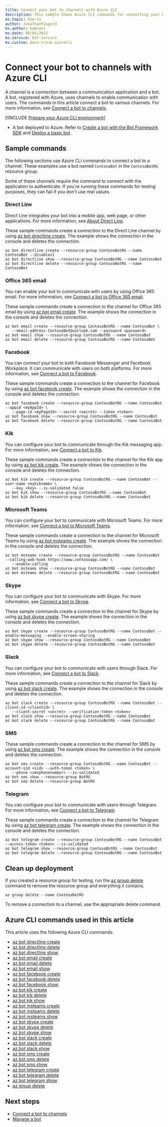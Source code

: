 ```yaml
---
title: Connect your bot to channels with Azure CLI
description: This sample shows Azure CLI commands for connecting your bot to a communication application, such as email, Facebook, or the Kik messaging app.
ms.topic: how-to
author: JonathanFingold
ms.author: kamrani
ms.date: 08/06/2021
ms.service: bot-service
ms.custom: devx-track-azurecli
---
```


# Connect your bot to channels with Azure CLI

A channel is a connection between a communication application and a bot. A bot, registered with Azure, uses channels to enable communication with users. The commands in this article connect a bot to various channels. For more information, see [Connect a bot to channels](bot-service-manage-channels.md).

[!INCLUDE [Prepare your Azure CLI environment](includes/azure-cli-prepare-your-environment.md)]

- A bot deployed to Azure. Refer to [Create a bot with the Bot Framework SDK](bot-service-quickstart-create-bot.md) and [Deploy a basic bot](v4sdk/bot-builder-tutorial-deploy-basic-bot.md).

## Sample commands

The following sections use Azure CLI commands to connect a bot to a channel. These examples use a bot named `ContosoBot` in the `ContosoBotRG` resource group.

Some of these channels require the command to connect with the application to authenticate. If you're running these commands for testing purposes, they can fail if you don't use real values.

### Direct Line

Direct Line integrates your bot into a mobile app, web page, or other applications. For more information, see [About Direct Line](bot-service-channel-directline.md).

These sample commands create a connection to the Direct Line channel by using [az bot directline create](/cli/azure/bot/directline#az_bot_directline_create). The example shows the connection in the console and deletes the connection.

```azurecli
az bot directline create --resource-group ContosoBotRG --name ContosoBot --disablev1
az bot directline show --resource-group ContosoBotRG --name ContosoBot
az bot directline delete --resource-group ContosoBotRG --name ContosoBot
```

### Office 365 email

You can enable your bot to communicate with users by using Office 365 email. For more information, see [Connect a bot to Office 365 email](bot-service-channel-connect-email.md).

These sample commands create a connection to the channel for Office 365 email by using [az bot email create](/cli/azure/bot/email#az_bot_email_create). The example shows the connection in the console and deletes the connection.

```azurecli
az bot email create --resource-group ContosoBotRG --name ContosoBot \
   --email-address ContosoBot@outlook.com --password <password>
az bot email show --resource-group ContosoBotRG --name ContosoBot
az bot email delete --resource-group ContosoBotRG --name ContosoBot
```

### Facebook

You can connect your bot to both Facebook Messenger and Facebook Workplace. It can communicate with users on both platforms. For more information, see [Connect a bot to Facebook](bot-service-channel-connect-facebook.md).

These sample commands create a connection to the channel for Facebook by using [az bot facebook create](/cli/azure/bot/facebook#az_bot_facebook_create). The example shows the connection in the console and deletes the connection.

```azurecli
az bot facebook create --resource-group ContosoBotRG --name ContosoBot --appid <myAppId> \
   --page-id <myPageId> --secret <secret> --token <token>
az bot facebook show --resource-group ContosoBotRG --name ContosoBot
az bot facebook delete --resource-group ContosoBotRG --name ContosoBot 
```

### Kik

You can configure your bot to communicate through the Kik messaging app. For more information, see [Connect a bot to Kik](bot-service-channel-connect-kik.md).

These sample commands create a connection to the channel for the Kik app by using [az bot kik create](/cli/azure/bot/kik#az_bot_kik_create). The example shows the connection in the console and deletes the connection.

```azurecli
az bot kik create --resource-group ContosoBotRG --name ContosoBot --user-name <mykikname> \
   --key <key> --is-validated false
az bot kik show --resource-group ContosoBotRG --name ContosoBot
az bot kik delete --resource-group ContosoBotRG --name ContosoBot
```

### Microsoft Teams

You can configure your bot to communicate with Microsoft Teams. For more information, see [Connect a bot to Microsoft Teams](channel-connect-teams.md).

These sample commands create a connection to the channel for Microsoft Teams by using [az bot msteams create](/cli/azure/bot/mstreams#az_bot_msteams_create). The example shows the connection in the console and deletes the connection.

```azurecli
az bot msteams create --resource-group ContosoBotRG --name ContosoBot --calling-web-hook https://www.contosoapp.com/ \
   --enable-calling 
az bot msteams show --resource-group ContosoBotRG --name ContosoBot 
az bot msteams delete --resource-group ContosoBotRG --name ContosoBot
```

### Skype

You can configure your bot to communicate with Skype. For more information, see [Connect a bot to Skype](bot-service-channel-connect-skype.md).

These sample commands create a connection to the channel for Skype by using [az bot skype create](/cli/azure/bot/skype#az_bot_skype_create). The example shows the connection in the console and deletes the connection.

```azurecli
az bot skype create --resource-group ContosoBotRG --name ContosoBot --enable-messaging --enable-screen-sharing
az bot skype show --resource-group ContosoBotRG --name ContosoBot 
az bot skype delete --resource-group ContosoBotRG --name ContosoBot
```

### Slack

You can configure your bot to communicate with users through Slack. For more information, see [Connect a bot to Slack](bot-service-channel-connect-slack.md).

These sample commands create a connection to the channel for Slack by using [az bot slack create](/cli/azure/bot/slack#az_bot_slack_create). The example shows the connection in the console and deletes the connection.

```azurecli
az bot slack create --resource-group ContosoBotRG --name ContosoBot --client-id <clientid> \
   --client-secret <secret> --verification-token <token>
az bot slack show --resource-group ContosoBotRG --name ContosoBot
az bot slack delete --resource-group ContosoBotRG --name ContosoBot
```

### SMS

These sample commands create a connection to the channel for SMS by using [az bot sms create](/cli/azure/bot/sms#az_bot_sms_create). The example shows the connection in the console and deletes the connection.

```azurecli
az bot sms create --resource-group ContosoBotRG --name ContosoBot --account-sid <sid> --auth-token <token> \
   --phone <smsphonenumber> --is-validated
az bot sms show --resource-group BotRG
az bot sms delete --resource-group BotRG
```

### Telegram

You can configure your bot to communicate with users through Telegram. For more information, see [Connect a bot to Telegram](bot-service-channel-connect-telegram.md).

These sample commands create a connection to the channel for Telegram by using [az bot telegram create](/cli/azure/bot/telegram#az_bot_telegram_create). The example shows the connection in the console and deletes the connection.

```azurecli
az bot telegram create --resource-group ContosoBotRG --name ContosoBot --access-token <token> --is-validated
az bot telegram show --resource-group ContosoBotRG --name ContosoBot 
az bot telegram delete --resource-group ContosoBotRG --name ContosoBot 
```

## Clean up deployment

If you created a resource group for testing, run the [az group delete](/cli/azure/group#az_group_delete) command to remove the resource group and everything it contains.

```azurecli
az group delete --name ContosoBotRG
```

To remove a connection to a channel, use the appropriate delete command.

## Azure CLI commands used in this article

This article uses the following Azure CLI commands:

- [az bot directline create](/cli/azure/bot/directline#az_bot_directline_create)
- [az bot directline delete](/cli/azure/bot/directline#az_bot_directline_delete)
- [az bot directline show](/cli/azure/bot/directline#az_bot_directline_show)
- [az bot email create](/cli/azure/bot/email#az_bot_email_create)
- [az bot email delete](/cli/azure/bot/email#az_bot_email_delete)
- [az bot email show](/cli/azure/bot/email#az_bot_email_show)
- [az bot facebook create](/cli/azure/bot/facebook#az_bot_facebook_create)
- [az bot facebook delete](/cli/azure/bot/facebook#az_bot_facebook_delete)
- [az bot facebook show](/cli/azure/bot/facebook#az_bot_facebook_show)
- [az bot kik create](/cli/azure/bot/kik#az_bot_kik_create)
- [az bot kik delete](/cli/azure/bot/kik#az_bot_kik_delete)
- [az bot kik show](/cli/azure/bot/kik#az_bot_kik_show)
- [az bot msteams create](/cli/azure/bot/mstreams#az_bot_msteams_create)
- [az bot msteams delete](/cli/azure/bot/mstreams#az_bot_msteams_delete)
- [az bot msteams show](/cli/azure/bot/mstreams#az_bot_msteams_show)
- [az bot skype create](/cli/azure/bot/skype#az_bot_skype_create)
- [az bot skype delete](/cli/azure/bot/skype#az_bot_skype_delete)
- [az bot skype show](/cli/azure/bot/skype#az_bot_skype_show)
- [az bot slack create](/cli/azure/bot/slack#az_bot_slack_create)
- [az bot slack delete](/cli/azure/bot/slack#az_bot_slack_delete)
- [az bot slack show](/cli/azure/bot/slack#az_bot_slack_show)
- [az bot sms create](/cli/azure/bot/sms#az_bot_sms_create)
- [az bot sms delete](/cli/azure/bot/sms#az_bot_sms_delete)
- [az bot sms show](/cli/azure/bot/sms#az_bot_sms_show)
- [az bot telegram create](/cli/azure/bot/telegram#az_bot_telegram_create)
- [az bot telegram delete](/cli/azure/bot/telegram#az_bot_telegram_delete)
- [az bot telegram show](/cli/azure/bot/telegram#az_bot_telegram_show)
- [az group delete](/cli/azure/group#az_group_delete)

## Next steps

- [Connect a bot to channels](bot-service-manage-channels.md)
- [Manage a bot](bot-service-manage-overview.md)

